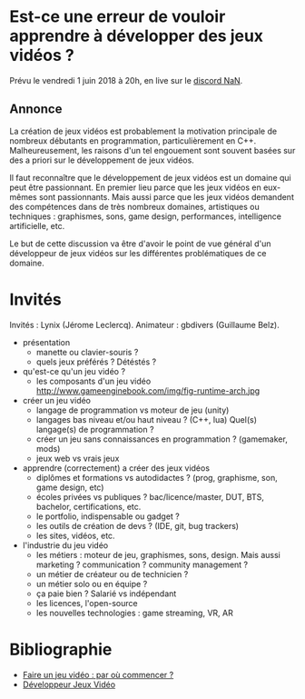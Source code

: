 # Est-ce une erreur de vouloir apprendre à développer des jeux vidéos ?

Prévu le vendredi 1 juin 2018 à 20h, en live sur le [discord NaN](https://discordapp.com/invite/zcWp9sC).

## Annonce

La création de jeux vidéos est probablement la motivation principale de nombreux débutants en programmation,
particulièrement en C++. Malheureusement, les raisons d'un tel engouement sont souvent basées sur
des a priori sur le développement de jeux vidéos.

Il faut reconnaître que le développement de jeux vidéos est un domaine qui peut être passionnant. En premier
lieu parce que les jeux vidéos en eux-mêmes sont passionnants. Mais aussi parce que les jeux vidéos
demandent des compétences dans de très nombreux domaines, artistiques ou techniques : graphismes, sons,
game design, performances, intelligence artificielle, etc.

Le but de cette discussion va être d'avoir le point de vue général d'un développeur de jeux vidéos
sur les différentes problématiques de ce domaine.

# Invités

Invités : Lynix (Jérome Leclercq). Animateur : gbdivers (Guillaume Belz).

- présentation
  - manette ou clavier-souris ?
  - quels jeux préférés ? Détéstés ?
- qu'est-ce qu'un jeu vidéo ?
  - les composants d'un jeu vidéo http://www.gameenginebook.com/img/fig-runtime-arch.jpg
- créer un jeu vidéo
  - langage de programmation vs moteur de jeu (unity)
  - langages bas niveau et/ou haut niveau ? (C++, lua) Quel(s) langage(s) de programmation ?
  - créer un jeu sans connaissances en programmation ? (gamemaker, mods)
  - jeux web vs vrais jeux
- apprendre (correctement) a créer des jeux vidéos 
  - diplômes et formations vs autodidactes ? (prog, graphisme, son, game design, etc)
  - écoles privées vs publiques ? bac/licence/master, DUT, BTS, bachelor, certifications, etc.
  - le portfolio, indispensable ou gadget ?
  - les outils de création de devs ? (IDE, git, bug trackers)
  - les sites, vidéos, etc.
- l'industrie du jeu vidéo
  - les métiers : moteur de jeu, graphismes, sons, design. Mais aussi marketing ? communication ? community management ?
  - un métier de créateur ou de technicien ?
  - un métier solo ou en équipe ?
  - ça paie bien ? Salarié vs indépendant
  - les licences, l'open-source
  - les nouvelles technologies : game streaming, VR, AR
  
# Bibliographie

- [Faire un jeu vidéo : par où commencer ?](https://jeux.developpez.com/tutoriels/jeux-video/)
- [Développeur Jeux Vidéo](https://www.orientation.com/metiers/developpeur-jeux-video.html)
  
